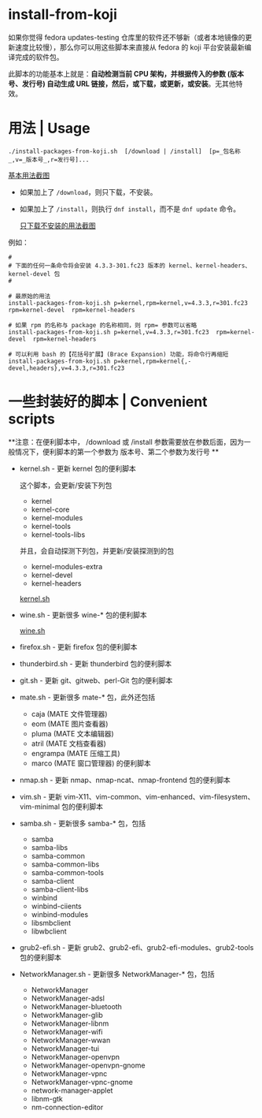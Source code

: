 # install-from-koji #

如果你觉得 fedora updates-testing 仓库里的软件还不够新（或者本地镜像的更新速度比较慢），那么你可以用这些脚本来直接从 fedora 的 koji 平台安装最新编译完成的软件包。

此脚本的功能基本上就是：**自动检测当前 CPU 架构，并根据传入的参数 (版本号、发行号) 自动生成 URL 链接，然后，或下载，或更新，或安装**。无其他特效。

# 用法 | Usage #

	./install-packages-from-koji.sh  [/download | /install]  [p=_包名称_,v=_版本号_,r=发行号]...

[基本用法截图](screenshots-01-basic-usage.png)

* 如果加上了 `/download`，则只下载，不安装。
* 如果加上了 `/install`，则执行 `dnf install`，而不是 `dnf update` 命令。

	[只下载不安装的用法截图](screenshots-02-download-only.png)

例如：

	#
	# 下面的任何一条命令将会安装 4.3.3-301.fc23 版本的 kernel、kernel-headers、kernel-devel 包
	#

	# 最原始的用法
	install-packages-from-koji.sh p=kernel,rpm=kernel,v=4.3.3,r=301.fc23  rpm=kernel-devel  rpm=kernel-headers

	# 如果 rpm 的名称与 package 的名称相同，则 rpm= 参数可以省略
	install-packages-from-koji.sh p=kernel,v=4.3.3,r=301.fc23  rpm=kernel-devel  rpm=kernel-headers

	# 可以利用 bash 的【花括号扩展】(Brace Expansion) 功能，将命令行再缩短
	install-packages-from-koji.sh p=kernel,rpm=kernel{,-devel,headers},v=4.3.3,r=301.fc23

# 一些封装好的脚本 | Convenient scripts #

**注意：在便利脚本中， /download 或 /install 参数需要放在参数后面，因为一般情况下，便利脚本的第一个参数为 版本号、第二个参数为发行号 **

* kernel.sh - 更新 kernel 包的便利脚本

	这个脚本，会更新/安装下列包

	- kernel
	- kernel-core
	- kernel-modules
	- kernel-tools
	- kernel-tools-libs

	并且，会自动探测下列包，并更新/安装探测到的包

	- kernel-modules-extra
	- kernel-devel
	- kernel-headers

	[kernel.sh](screenshots-03-run-kernel.sh.png)


* wine.sh - 更新很多 wine-\* 包的便利脚本

	[wine.sh](screenshots-04-run-wine.sh.png)


* firefox.sh - 更新 firefox 包的便利脚本
* thunderbird.sh - 更新 thunderbird 包的便利脚本
* git.sh - 更新 git、gitweb、perl-Git 包的便利脚本
* mate.sh - 更新很多 mate-* 包，此外还包括

	- caja (MATE 文件管理器)
	- eom (MATE 图片查看器)
	- pluma (MATE 文本编辑器)
	- atril (MATE 文档查看器)
	- engrampa (MATE 压缩工具)
	- marco (MATE 窗口管理器) 的便利脚本


* nmap.sh - 更新 nmap、nmap-ncat、nmap-frontend 包的便利脚本
* vim.sh - 更新 vim-X11、vim-common、vim-enhanced、vim-filesystem、vim-minimal 包的便利脚本
* samba.sh - 更新很多 samba-* 包，包括

	- samba
	- samba-libs
	- samba-common
	- samba-common-libs
	- samba-common-tools
	- samba-client
	- samba-client-libs
	- winbind
	- winbind-ciients
	- winbind-modules
	- libsmbclient
	- libwbclient


* grub2-efi.sh - 更新 grub2、grub2-efi、grub2-efi-modules、grub2-tools 包的便利脚本
* NetworkManager.sh - 更新很多 NetworkManager-* 包，包括

	- NetworkManager
	- NetworkManager-adsl
	- NetworkManager-bluetooth
	- NetworkManager-glib
	- NetworkManager-libnm
	- NetworkManager-wifi
	- NetworkManager-wwan
	- NetworkManager-tui
	- NetworkManager-openvpn
	- NetworkManager-openvpn-gnome
	- NetworkManager-vpnc
	- NetworkManager-vpnc-gnome
	- network-manager-applet
	- libnm-gtk
	- nm-connection-editor

